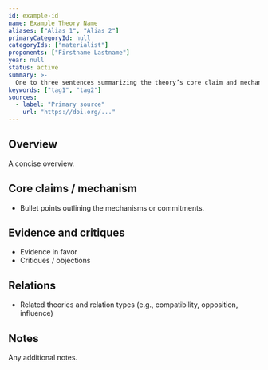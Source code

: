 ```yaml
---
id: example-id
name: Example Theory Name
aliases: ["Alias 1", "Alias 2"]
primaryCategoryId: null
categoryIds: ["materialist"]
proponents: ["Firstname Lastname"]
year: null
status: active
summary: >-
  One to three sentences summarizing the theory’s core claim and mechanism.
keywords: ["tag1", "tag2"]
sources:
  - label: "Primary source"
    url: "https://doi.org/..."
---
```


## Overview
A concise overview.

## Core claims / mechanism
- Bullet points outlining the mechanisms or commitments.

## Evidence and critiques
- Evidence in favor
- Critiques / objections

## Relations
- Related theories and relation types (e.g., compatibility, opposition, influence)

## Notes
Any additional notes.

